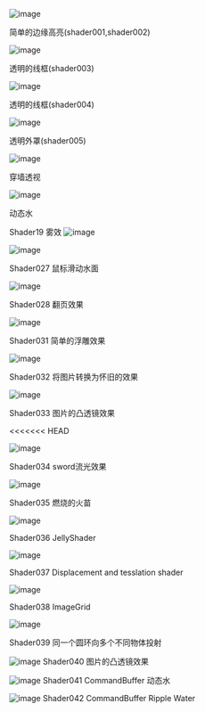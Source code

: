 ﻿
![image](https://github.com/wenluzhizhi/unity_shader/blob/master/imgs/outline.jpg)

简单的边缘高亮(shader001,shader002)


![image](https://github.com/wenluzhizhi/unity_shader/blob/master/imgs/QQ截图20170816154005.jpg)

透明的线框(shader003)


![image](https://github.com/wenluzhizhi/unity_shader/blob/master/imgs/dissolve.jpg)

透明的线框(shader004)

![image](https://github.com/wenluzhizhi/unity_shader/blob/master/imgs/Shader005_1.gif)

透明外罩(shader005)



![image](https://github.com/wenluzhizhi/unity_shader/blob/master/imgs/shader006_1.png)

穿墙透视


![image](https://github.com/wenluzhizhi/unity_shader/blob/master/imgs/shader007_water_1.png)

动态水


Shader19 雾效
![image](https://github.com/wenluzhizhi/unity_shader/blob/master/imgs/fog_1.png)



![image](https://github.com/wenluzhizhi/unity_shader/blob/master/imgs/Shader027.gif)

Shader027 鼠标滑动水面



![image](https://github.com/wenluzhizhi/unity_shader/blob/master/imgs/Shader028.gif)

Shader028 翻页效果


![image](https://github.com/wenluzhizhi/unity_shader/blob/master/imgs/Shader031_relief_1_1.png)

Shader031 简单的浮雕效果

![image](https://github.com/wenluzhizhi/unity_shader/blob/master/imgs/Shader032_Reminscence_1.png)

Shader032 将图片转换为怀旧的效果

![image](https://github.com/wenluzhizhi/unity_shader/blob/master/imgs/Shader033_ConvexLens_1.png)

Shader033 图片的凸透镜效果

<<<<<<< HEAD



![image](https://github.com/wenluzhizhi/unity_shader/blob/master/Shader034_Sword_Fluxray/sword.gif)

Shader034 sword流光效果





![image](https://github.com/wenluzhizhi/unity_shader/blob/master/Shader035_Fire_Flu/Shader035.gif)

Shader035 燃烧的火苗


![image](https://github.com/wenluzhizhi/unity_shader/blob/master/imgs/Shader036.png)

Shader036 JellyShader


![image](https://github.com/wenluzhizhi/unity_shader/blob/master/imgs/Shader037.png)

Shader037 Displacement and tesslation shader

![image](https://github.com/wenluzhizhi/unity_shader/blob/master/imgs/shader038.png)

Shader038 ImageGrid

![image](https://github.com/wenluzhizhi/unity_shader/blob/master/imgs/Shader039.png)

Shader039 同一个圆环向多个不同物体投射


![image](https://github.com/wenluzhizhi/unity_shader/blob/master/imgs/Shader40_RainDrop.png)
Shader040 图片的凸透镜效果


![image](https://github.com/wenluzhizhi/unity_shader/blob/master/Shader041_DynamicWater_CommandBuffer/Shader041.png)
Shader041 CommandBuffer 动态水


![image](https://github.com/wenluzhizhi/unity_shader/blob/master/Shader041_DynamicWater_CommandBuffer/Shader042_RippleWater.png)
Shader042 CommandBuffer Ripple Water

